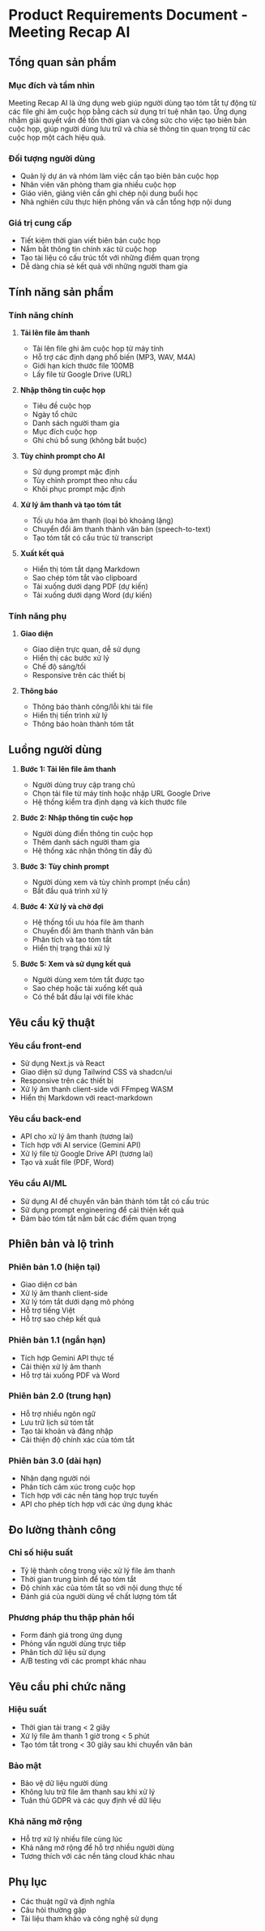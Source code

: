 # Product Requirements Document - Meeting Recap AI

## Tổng quan sản phẩm

### Mục đích và tầm nhìn
Meeting Recap AI là ứng dụng web giúp người dùng tạo tóm tắt tự động từ các file ghi âm cuộc họp bằng cách sử dụng trí tuệ nhân tạo. Ứng dụng nhằm giải quyết vấn đề tốn thời gian và công sức cho việc tạo biên bản cuộc họp, giúp người dùng lưu trữ và chia sẻ thông tin quan trọng từ các cuộc họp một cách hiệu quả.

### Đối tượng người dùng
- Quản lý dự án và nhóm làm việc cần tạo biên bản cuộc họp
- Nhân viên văn phòng tham gia nhiều cuộc họp
- Giáo viên, giảng viên cần ghi chép nội dung buổi học
- Nhà nghiên cứu thực hiện phỏng vấn và cần tổng hợp nội dung

### Giá trị cung cấp
- Tiết kiệm thời gian viết biên bản cuộc họp
- Nắm bắt thông tin chính xác từ cuộc họp
- Tạo tài liệu có cấu trúc tốt với những điểm quan trọng
- Dễ dàng chia sẻ kết quả với những người tham gia

## Tính năng sản phẩm

### Tính năng chính
1. **Tải lên file âm thanh**
   - Tải lên file ghi âm cuộc họp từ máy tính
   - Hỗ trợ các định dạng phổ biến (MP3, WAV, M4A)
   - Giới hạn kích thước file 100MB
   - Lấy file từ Google Drive (URL)

2. **Nhập thông tin cuộc họp**
   - Tiêu đề cuộc họp
   - Ngày tổ chức
   - Danh sách người tham gia
   - Mục đích cuộc họp
   - Ghi chú bổ sung (không bắt buộc)

3. **Tùy chỉnh prompt cho AI**
   - Sử dụng prompt mặc định
   - Tùy chỉnh prompt theo nhu cầu
   - Khôi phục prompt mặc định

4. **Xử lý âm thanh và tạo tóm tắt**
   - Tối ưu hóa âm thanh (loại bỏ khoảng lặng)
   - Chuyển đổi âm thanh thành văn bản (speech-to-text)
   - Tạo tóm tắt có cấu trúc từ transcript

5. **Xuất kết quả**
   - Hiển thị tóm tắt dạng Markdown
   - Sao chép tóm tắt vào clipboard
   - Tải xuống dưới dạng PDF (dự kiến)
   - Tải xuống dưới dạng Word (dự kiến)

### Tính năng phụ
1. **Giao diện**
   - Giao diện trực quan, dễ sử dụng
   - Hiển thị các bước xử lý
   - Chế độ sáng/tối
   - Responsive trên các thiết bị

2. **Thông báo**
   - Thông báo thành công/lỗi khi tải file
   - Hiển thị tiến trình xử lý
   - Thông báo hoàn thành tóm tắt

## Luồng người dùng

1. **Bước 1: Tải lên file âm thanh**
   - Người dùng truy cập trang chủ
   - Chọn tải file từ máy tính hoặc nhập URL Google Drive
   - Hệ thống kiểm tra định dạng và kích thước file

2. **Bước 2: Nhập thông tin cuộc họp**
   - Người dùng điền thông tin cuộc họp
   - Thêm danh sách người tham gia
   - Hệ thống xác nhận thông tin đầy đủ

3. **Bước 3: Tùy chỉnh prompt**
   - Người dùng xem và tùy chỉnh prompt (nếu cần)
   - Bắt đầu quá trình xử lý

4. **Bước 4: Xử lý và chờ đợi**
   - Hệ thống tối ưu hóa file âm thanh
   - Chuyển đổi âm thanh thành văn bản
   - Phân tích và tạo tóm tắt
   - Hiển thị trạng thái xử lý

5. **Bước 5: Xem và sử dụng kết quả**
   - Người dùng xem tóm tắt được tạo
   - Sao chép hoặc tải xuống kết quả
   - Có thể bắt đầu lại với file khác

## Yêu cầu kỹ thuật

### Yêu cầu front-end
- Sử dụng Next.js và React 
- Giao diện sử dụng Tailwind CSS và shadcn/ui
- Responsive trên các thiết bị
- Xử lý âm thanh client-side với FFmpeg WASM
- Hiển thị Markdown với react-markdown

### Yêu cầu back-end
- API cho xử lý âm thanh (tương lai)
- Tích hợp với AI service (Gemini API)
- Xử lý file từ Google Drive API (tương lai)
- Tạo và xuất file (PDF, Word)

### Yêu cầu AI/ML
- Sử dụng AI để chuyển văn bản thành tóm tắt có cấu trúc
- Sử dụng prompt engineering để cải thiện kết quả
- Đảm bảo tóm tắt nắm bắt các điểm quan trọng

## Phiên bản và lộ trình

### Phiên bản 1.0 (hiện tại)
- Giao diện cơ bản
- Xử lý âm thanh client-side
- Xử lý tóm tắt dưới dạng mô phỏng
- Hỗ trợ tiếng Việt
- Hỗ trợ sao chép kết quả

### Phiên bản 1.1 (ngắn hạn)
- Tích hợp Gemini API thực tế
- Cải thiện xử lý âm thanh
- Hỗ trợ tải xuống PDF và Word

### Phiên bản 2.0 (trung hạn)
- Hỗ trợ nhiều ngôn ngữ
- Lưu trữ lịch sử tóm tắt
- Tạo tài khoản và đăng nhập
- Cải thiện độ chính xác của tóm tắt

### Phiên bản 3.0 (dài hạn)
- Nhận dạng người nói
- Phân tích cảm xúc trong cuộc họp
- Tích hợp với các nền tảng họp trực tuyến
- API cho phép tích hợp với các ứng dụng khác

## Đo lường thành công

### Chỉ số hiệu suất
- Tỷ lệ thành công trong việc xử lý file âm thanh
- Thời gian trung bình để tạo tóm tắt
- Độ chính xác của tóm tắt so với nội dung thực tế
- Đánh giá của người dùng về chất lượng tóm tắt

### Phương pháp thu thập phản hồi
- Form đánh giá trong ứng dụng
- Phỏng vấn người dùng trực tiếp
- Phân tích dữ liệu sử dụng
- A/B testing với các prompt khác nhau

## Yêu cầu phi chức năng

### Hiệu suất
- Thời gian tải trang < 2 giây
- Xử lý file âm thanh 1 giờ trong < 5 phút
- Tạo tóm tắt trong < 30 giây sau khi chuyển văn bản

### Bảo mật
- Bảo vệ dữ liệu người dùng
- Không lưu trữ file âm thanh sau khi xử lý
- Tuân thủ GDPR và các quy định về dữ liệu

### Khả năng mở rộng
- Hỗ trợ xử lý nhiều file cùng lúc
- Khả năng mở rộng để hỗ trợ nhiều người dùng
- Tương thích với các nền tảng cloud khác nhau

## Phụ lục
- Các thuật ngữ và định nghĩa
- Câu hỏi thường gặp
- Tài liệu tham khảo và công nghệ sử dụng 